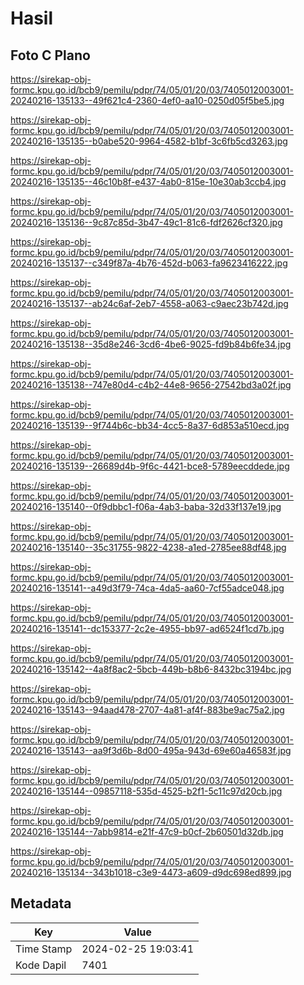 # Hasil

## Foto C Plano

https://sirekap-obj-formc.kpu.go.id/bcb9/pemilu/pdpr/74/05/01/20/03/7405012003001-20240216-135133--49f621c4-2360-4ef0-aa10-0250d05f5be5.jpg

https://sirekap-obj-formc.kpu.go.id/bcb9/pemilu/pdpr/74/05/01/20/03/7405012003001-20240216-135135--b0abe520-9964-4582-b1bf-3c6fb5cd3263.jpg

https://sirekap-obj-formc.kpu.go.id/bcb9/pemilu/pdpr/74/05/01/20/03/7405012003001-20240216-135135--46c10b8f-e437-4ab0-815e-10e30ab3ccb4.jpg

https://sirekap-obj-formc.kpu.go.id/bcb9/pemilu/pdpr/74/05/01/20/03/7405012003001-20240216-135136--9c87c85d-3b47-49c1-81c6-fdf2626cf320.jpg

https://sirekap-obj-formc.kpu.go.id/bcb9/pemilu/pdpr/74/05/01/20/03/7405012003001-20240216-135137--c349f87a-4b76-452d-b063-fa9623416222.jpg

https://sirekap-obj-formc.kpu.go.id/bcb9/pemilu/pdpr/74/05/01/20/03/7405012003001-20240216-135137--ab24c6af-2eb7-4558-a063-c9aec23b742d.jpg

https://sirekap-obj-formc.kpu.go.id/bcb9/pemilu/pdpr/74/05/01/20/03/7405012003001-20240216-135138--35d8e246-3cd6-4be6-9025-fd9b84b6fe34.jpg

https://sirekap-obj-formc.kpu.go.id/bcb9/pemilu/pdpr/74/05/01/20/03/7405012003001-20240216-135138--747e80d4-c4b2-44e8-9656-27542bd3a02f.jpg

https://sirekap-obj-formc.kpu.go.id/bcb9/pemilu/pdpr/74/05/01/20/03/7405012003001-20240216-135139--9f744b6c-bb34-4cc5-8a37-6d853a510ecd.jpg

https://sirekap-obj-formc.kpu.go.id/bcb9/pemilu/pdpr/74/05/01/20/03/7405012003001-20240216-135139--26689d4b-9f6c-4421-bce8-5789eecddede.jpg

https://sirekap-obj-formc.kpu.go.id/bcb9/pemilu/pdpr/74/05/01/20/03/7405012003001-20240216-135140--0f9dbbc1-f06a-4ab3-baba-32d33f137e19.jpg

https://sirekap-obj-formc.kpu.go.id/bcb9/pemilu/pdpr/74/05/01/20/03/7405012003001-20240216-135140--35c31755-9822-4238-a1ed-2785ee88df48.jpg

https://sirekap-obj-formc.kpu.go.id/bcb9/pemilu/pdpr/74/05/01/20/03/7405012003001-20240216-135141--a49d3f79-74ca-4da5-aa60-7cf55adce048.jpg

https://sirekap-obj-formc.kpu.go.id/bcb9/pemilu/pdpr/74/05/01/20/03/7405012003001-20240216-135141--dc153377-2c2e-4955-bb97-ad6524f1cd7b.jpg

https://sirekap-obj-formc.kpu.go.id/bcb9/pemilu/pdpr/74/05/01/20/03/7405012003001-20240216-135142--4a8f8ac2-5bcb-449b-b8b6-8432bc3194bc.jpg

https://sirekap-obj-formc.kpu.go.id/bcb9/pemilu/pdpr/74/05/01/20/03/7405012003001-20240216-135143--94aad478-2707-4a81-af4f-883be9ac75a2.jpg

https://sirekap-obj-formc.kpu.go.id/bcb9/pemilu/pdpr/74/05/01/20/03/7405012003001-20240216-135143--aa9f3d6b-8d00-495a-943d-69e60a46583f.jpg

https://sirekap-obj-formc.kpu.go.id/bcb9/pemilu/pdpr/74/05/01/20/03/7405012003001-20240216-135144--09857118-535d-4525-b2f1-5c11c97d20cb.jpg

https://sirekap-obj-formc.kpu.go.id/bcb9/pemilu/pdpr/74/05/01/20/03/7405012003001-20240216-135144--7abb9814-e21f-47c9-b0cf-2b60501d32db.jpg

https://sirekap-obj-formc.kpu.go.id/bcb9/pemilu/pdpr/74/05/01/20/03/7405012003001-20240216-135134--343b1018-c3e9-4473-a609-d9dc698ed899.jpg


## Metadata

| Key        | Value               |
| ---------- | ------------------- |
| Time Stamp | 2024-02-25 19:03:41 |
| Kode Dapil | 7401                |



